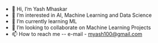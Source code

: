 - 👋 Hi, I’m Yash Mhaskar
- 👀 I’m interested in AI, Machine Learning and Data Science
- 🌱 I’m currently learning ML
- 💞️ I’m looking to collaborate on Machine Learning Projects
- 📫 How to reach me -- e-mail - myash100@gmail.com

<!---
Myash21/Myash21 is a ✨ special ✨ repository because its `README.md` (this file) appears on your GitHub profile.
You can click the Preview link to take a look at your changes.
--->
